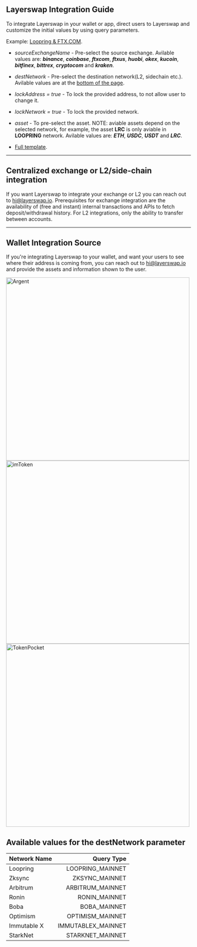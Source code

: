 ## Layerswap Integration Guide

To integrate Layerswap in your wallet or app, direct users to Layerswap and customize the initial values by using query parameters.

Example: [Loopring & FTX.COM](https://www.layerswap.io/?destNetwork=LOOPRING_MAINNET&sourceExchangeName=ftxcom).

- *sourceExchangeName* - Pre-select the source exchange. Avilable values are: ***binance***, ***coinbase***, ***ftxcom***, ***ftxus***, ***huobi***, ***okex***, ***kucoin***, ***bitfinex***, ***bittrex***, ***cryptocom*** and ***kraken***.


- *destNetwork* - Pre-select the destination network(L2, sidechain etc.). Avilable values are at the <a href='#bottom'>bottom of the page</a>.
   
- *lockAddress = true* - To lock the provided address, to not allow user to change it.

- *lockNetwork = true* - To lock the provided network.

- *asset* - To pre-select the asset. NOTE: aviable assets depend on the selected network, for example, the asset **LRC** is only aviable in **LOOPRING** network. Avilable values are: ***ETH***, ***USDC***, ***USDT*** and ***LRC***.

- [Full template](https://www.layerswap.io/?destNetwork=zksync_mainnet&destAddress=zksync%3A0x4d70500858f9705ddbd56d007d13bbc92c9c67d1&lockNetwork=true&lockAddress=true&addressSource=argent&email=tantushyan2736%40gmail.com).

---

## Centralized exchange or L2/side-chain integration

If you want Layerswap to integrate your exchange or L2 you can reach out to hi@layerswap.io. Prerequisites for exchange integration are the availability of (free and instant) internal transactions and APIs to fetch deposit/withdrawal history. For L2 integrations, only the ability to transfer between accounts.

---

## Wallet Integration Source

If you're integrating Layerswap to your wallet, and want your users to see where their address is coming from, you can reach out to hi@layerswap.io and provide the assets and information shown to the user.

<img className='mx-auto' src="/images/argentIntegr.png" alt="Argent" width="500"/> 
<img className='mx-auto' src="/images/imTokenIntegr.png" alt="imToken" width="500"/>
<img className='mx-auto' src="/images/tokenPocketIntegr.png" alt="TokenPocket" width="500"/>

<h2 id='bottom'>Available values for the destNetwork parameter</h2>

| **Network Name**  | **Query Type**     |
| ----------------- | -----------------: |
| Loopring          | LOOPRING_MAINNET   |
| Zksync            | ZKSYNC_MAINNET     | 
| Arbitrum          | ARBITRUM_MAINNET   |
| Ronin             | RONIN_MAINNET      |
| Boba              | BOBA_MAINNET       | 
| Optimism          | OPTIMISM_MAINNET   |
| Immutable X       | IMMUTABLEX_MAINNET |
| StarkNet          | STARKNET_MAINNET   |


